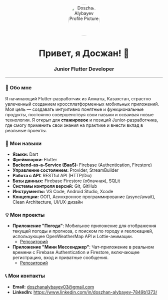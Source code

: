 <div align="center">
  <a href="https://github.com/DoszhanAlybayev">
    <img src="https://github.com/DoszhanAlybayev.png?size=100" alt="Doszhan Alybayev Profile Picture" width="100" style="border-radius: 50%;">
  </a>
  <h1>Привет, я Досжан! 👋</h1>
  <h3>Junior Flutter Developer</h3>
</div>

---

### 🌟 Обо мне

Я начинающий Flutter-разработчик из Алматы, Казахстан, страстно увлеченный созданием кроссплатформенных мобильных приложений. Моя цель — создавать интуитивно понятные и функциональные продукты, постоянно совершенствуя свои навыки и осваивая новые технологии. Я открыт для **стажировок** и позиций Junior-разработчика, где смогу применить свои знания на практике и внести вклад в реальные проекты.

### 🚀 Мои навыки

* **Языки:** Dart
* **Фреймворки:** Flutter
* **Backend-as-a-Service (BaaS):** Firebase (Authentication, Firestore)
* **Управление состоянием:** Provider, StreamBuilder
* **Работа с API:** RESTful API (HTTP/Dio)
* **Базы данных:** Firebase Firestore (облачная), SQLit
* **Системы контроля версий:** Git, GitHub
* **Инструменты:** VS Code, Android Studio, Xcode
* **Концепции:** ООП, Асинхронное программирование (async/await), Clean Architecture, UI/UX-дизайн


### 💡 Мои  проекты

* **Приложение "Погода"**: Мобильное приложение для отображения текущей погоды и прогноза, с поиском по городу и геолокацией, использующее OpenWeatherMap API и Lottie-анимации.
    * [Репозиторий](https://github.com/DoszhanAlybayev/weather-app.git)
* **Приложение "Мини Мессенджер"**: Чат-приложение в реальном времени с Firebase Authentication и Firestore, включающее регистрацию, вход и приватные сообщения.
    * [Репозиторий](https://github.com/DoszhanAlybayev/messenger-app.git)

### 📞 Мои контакты

* **Email:** doszhanalybayev03@gmail.com
* **LinkedIn:** https://www.linkedin.com/in/doszhan-alybayev-7849b1373/


